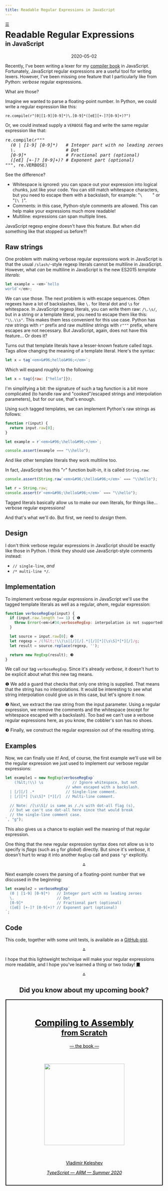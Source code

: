 ```yaml
---
title: Readable Regular Expressions in JavaScript
---
```



<style> #home { position:absolute; line-height: inherit; } </style>

<span id=home><a title=Home href=/>☰</a></span>

<h1>
  Readable Regular Expressions<br/>
  <small><small>in JavaScript</small></small><br/>
</h1>

<center>2020-05-02</center>

Recently, I've been writing a lexer for my
[compiler book](/compiling-to-assembly-from-scratch-the-book)
in JavaScript.
Fortunately, JavaScript regular expressions are a useful tool for writing
lexers. However, I've been missing one feature that I particularly
like from Python: *verbose* regular expressions.

What are those?

Imagine we wanted to parse a floating-point number.
In Python, we could write a regular expression
like this:

```python3
re.compile(r"(0|[1-9][0-9]*)\.[0-9]*([eE][+-]?[0-9]+)?")
```

Or, we could instead supply a `VERBOSE` flag and write
the same regular expression like that:

<!--
re.compile(r"""
x (0 | [1-9] [0-9]*)   # Integer part with no leading zeroes
  \.                   # Dot
  [0-9]*               # Fractional part (optional)
  ([eE] [+-]? [0-9]+)? # Exponent part (optional)
""", re.VERBOSE)
-->
<pre>
re.compile(<em>r"""
  (0 | [1-9] [0-9]*)   # Integer part with no leading zeroes
  \.                   # Dot
  [0-9]*               # Fractional part (optional)
  ([eE] [+-]? [0-9]+)? # Exponent part (optional)
"""</em>, re.VERBOSE)
</pre>

See the difference?

* Whitespace is ignored:
  you can space out your expression into logical chunks,
  just like your code.
  You can still match whitespace characters, but you need
  to escape them with a backslash, for example: "`\    `  "
  or "`[\ ]`".
* Comments: in this case, Python-style comments are allowed.
  This can help make your expressions much more readable!
* Multiline: expressions can span multiple lines.


JavaScript regexp engine doesn't have this feature.
But when did something like that stopped us before?!

## Raw strings

One problem with making verbose regular expressions
work in JavaScript is that the usual `/slash/`-style regexp literals
cannot be multiline in JavaScript.
However, what *can* be multiline in JavaScript is the
new ES2015 *template literals*:

```js
let example = <em>`hello
world`</em>;
```

We can use those.
The next problem is with escape sequences.
Often regexes have a lot of backslashes,
like `\.` for literal dot and `\s` for whitespace.
In JavaScript regexp literals, you can write them raw:
`/\.\s/`, but in a string or a template literal,
you need to escape them like this: `"\\.\\s"`.
This makes them less convenient for this use case.
Python has *raw* strings with `r"` prefix
and raw *multiline* strings with `r"""` prefix,
where escapes are not necessary.
But JavaScript, again, does not have this feature…
Or does it?

Turns out that template literals have a lesser-known
feature called *tags*.
Tags allow changing the meaning of a template literal.
Here's the syntax:

```js
let x = tag`<em>&#96;hello&#96;</em>`;
```

Which will expand *roughly* to the following:

```js
let x = tag({raw: ["hello"]});
```

I'm simplifying a bit: the signature of such a tag
function is a bit more complicated
(to handle raw and "cooked"/escaped strings
 and interpolation parameters),
but for our use, that's enough.

Using such tagged templates, we can implement Python's
raw strings as follows:

```js
function r(input) {
  return input.raw[0];
}

let example = r`<em>&#96;\hello&#96;</em>`;

console.assert(example === "\\hello");
```

And like other template literals they work multiline too.

In fact, JavaScript has this "`r`" function built-in,
it is called `String.raw`:

```js
console.assert(String.raw`<em>&#96;\hello&#96;</em>` === "\\hello");

let r = String.raw;
console.assert(r`<em>&#96;\hello&#96;</em>` === "\\hello");
```

Tagged literals basically allow us to make
our own literals, for things like…
verbose regular expressions!

And that's what we'll do.
But first, we need to *design* them.

## Design

I don't think verbose regular expressions in
JavaScript should be exactly like those
in Python.
I think they should use JavaScript-style comments instead:

 * `// single-line`, *and*
 * `/* multi-line */`.

<!--
Next, Python verbose regular expressions
do not ignore whitespace inside character classes,
but I think it's quite useful.
You could write aregular expression like this one:

```js
[
  a-z  // Letters
  0-9  // Numbers
  _    // Undescore
]
```
-->

## Implementation

To implement verbose regular expressions in JavaScript
we'll use the tagged template literals as well as
a regular, *ahem*, regular expression:

```js
function verboseRegExp(input) {
  if (input.raw.length !== 1) { ❶
    throw Error(<em>&#34;verboseRegExp: interpolation is not supported&#34;</em>);
  }

  let source = input.raw[0]; ❷
  let regexp = /(?&lt;!\\)\s|[/][/].*|[/][*][\s\S]*[*][/]/g;
  let result = source.replace(regexp, '');

  return new RegExp(result); ❸
}
```

We call our tag `verboseRegExp`.
Since it's already *verbose*, it doesn't hurt to be explicit
about what this new tag means.

❶ We add a guard that checks that only one string
is supplied.
That means that the string has no interpolations.
It would be interesting to see what string interpolation
could give us in this case, but let's ignore it now.

❷ Next, we extract the raw string from the input parameter.
Using a regular expression, we remove the comments
and the whitespace (except for whitespace escaped with
a backslash).
Too bad we can't use a verbose regular expressions here,
as you know, the cobbler's son has no shoes.

❸ Finally, we construct the regular expression out of the
resulting string.

## Examples

Now, we can finally use it!
And, of course, the first example we'll use will be the
regular expression we just used to implement our verbose regular expressions:

```js
let example1 = new RegExp(verboseRegExp`
    (?&lt;!\\) \s             // Ignore whitespace, but not
                           // when escaped with a backslash.
  | [/][/] .*              // Single-line comment.
  | [/][*] [\s\S]* [*][/]  // Multi-line comment.

  // Note: /[\s\S]/ is same as /./s with dot-all flag (s),
  // but we can't use dot-all here since that would break
  // the single-line comment case.
`, "g");
```

This also gives us a chance to explain well the
meaning of that regular expression.

One thing that the new regular expression syntax does not
allow us is to specify is *flags* (such as `g` for *global*)
directly.
But since it's *verbose*, it doesn't hurt to wrap
it into another `RegExp` call and pass `"g"` explicitly.

<center>⁂</center>

Next example covers the parsing of a floating-point
number that we discussed in the beginning:

```js
let example2 = verboseRegExp`
  (0 | [1-9] [0-9]*)   // Integer part with no leading zeroes
  \.                   // Dot
  [0-9]*               // Fractional part (optional)
  ([eE] [+-]? [0-9]+)? // Exponent part (optional)
`;
```

## Code

This code, together with some unit tests,
is available as a
[GitHub gist](https://gist.github.com/keleshev/c49465caed1f114b2bb3f2b730e221ca).

<center>⁂</center>

I hope that this lightweight technique
will make your regular expressions more readable,
and I hope you've learned a thing or two today!
[&#9632;](/ "Home")



<center>


⁂

<style>
#cover {
  border: 1px solid black;
  width: 500px;
  color: black;
  display: block;
}

</style>



<h2>Did you know about my upcoming book?
</h2>


<div id=cover >
<a id=cover href=/compiling-to-assembly-from-scratch-the-book >

<br/>

<h1>Compiling to Assembly<br/><small>from Scratch<br/><small><em></em></small></small></h1>

— the book —<br/>
<br/>
<br/>

<img src=/dragon.png width=256 height=260 />

<br/>
<br/>
<br/>


<p>Vladimir Keleshev</p>

<em>TypeScript — ARM — Summer 2020</em>
<br/>
<br/>

</a>
</div>

</center>
